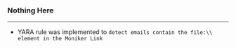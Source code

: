 
### Nothing Here
----
- YARA rule was implemented to `detect emails contain the file:\\ element in the Moniker Link`


